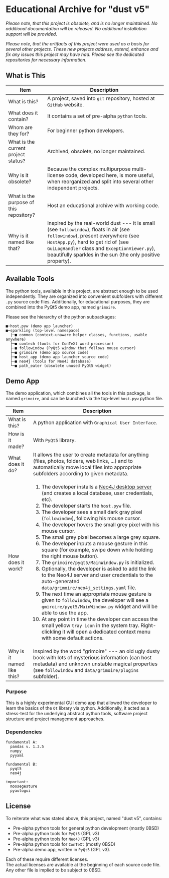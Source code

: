 # Educational Archive for "dust v5"

*Please note, that this project is obsolete, and is no longer maintained. No additional documentation will be released. No additional installation support will be provided*.

*Please note, that the artifacts of this project were used as a basis for several other projects. These new projects address, extend, enhance and fix any issues this project may have had. Please see the dedicated repositories for necessary information*.

## What is This

| Item | Description |
| ------------- | ------------- |
| What is this? | A project, saved into `git` repository, hosted at `GitHub` website. |
| What does it contain? | It contains a set of pre-alpha `python` tools. |
| Whom are they for? | For beginner python developers. |
| What is the current project status? | Archived, obsolete, no longer maintained. |
| Why is it obsolete? | Because the complex multipurpose multi-license code, developed here, is more useful, when reorganized and split into several other independent projects. |
| What is the purpose of this repository? | Host an educational archive with working code. |
| Why is it named like that? | Inspired by the real-world dust --- it is small (see `followindow`), floats in air (see `followindow`), present everywhere (see `HostApp.py`), hard to get rid of (see `GuiLogHandler` class and `ExceptionViewer.py`), beautifully sparkles in the sun (the only positive property). |

## Available Tools

The python tools, available in this project, are abstract enough to be used independently. They are organized into convenient subfolders with different `.py` source code flies. Additionally, for educational purposes, they are combined into the PyQt5 demo app, named `grimoire`.

Please see the hierarchy of the python subpackages:

```
■─host.pyw (demo app launcher)
■─sparkling (top-level namespace)
  ├─■ common (context-unaware helper classes, functions, usable anywhere)
  ├─■ contech (tools for ConTeXt word processor)
  ├─■ followindow (PyQt5 window that follows mouse cursor)
  ├─■ grimoire (demo app source code)
  ├─■ host_app (demo app launcher source code)
  ├─■ neo4j (tools for Neo4J database)
  └─■ path_eater (obsolete unused PyQt5 widget)
```

## Demo App

The demo application, which combines all the tools in this package, is named `grimoire`, and can be launched via the top-level `host.pyw` python file.

| Item | Description |
| ------------- | ------------- |
| What is this? | A python application with `Graphical User Interface`. |
| How is it made? | With `PyQt5` library. |
| What does it do? | It allows the user to create metadata for anything (files, photos, folders, web links, ...) and to automatically move local files into appropriate subfolders according to given metadata. |
| How does it work? | <ol><li>The developer installs a [Neo4J desktop server](https://neo4j.com/download/) (and creates a local database, user credentials, etc).</li><li>The developer starts the `host.pyw` file.</li><li>The developer sees a small dark gray pixel (`followindow`), following his mouse cursor.</li><li>The developer hovers the small grey pixel with his mouse cursor.</li><li>The small grey pixel becomes a large grey square.</li><li>The developer inputs a mouse gesture in this square (for example, swipe down while holding the right mouse button).</li><li>The `grimoire/pyqt5/MainWindow.py` is initialized.</li><li>Optionally, the developer is asked to add the link to the Neo4J server and user credentials to the auto-generated `data/grimoire/neo4j_settings.yaml` file.</li><li>The next time an appropriate mouse gesture is given to `followindow`, the developer will see a `gmiroire/pyqt5/MainWindow.py` widget and will be able to use the app.</li><li>At any point in time the developer can access the small yellow `tray icon` in the system tray. Right-clickling it will open a dedicated context menu with some default actions.</li></ol> |
| Why is it named like this? | Inspired by the word "grimoire" --- an old ugly dusty book with lots of mysterious information (can host metadata) and unknown unstable magical properties (see `followindow` and `data/grimoire/plugins` subfolder). |

### Purpose

This is a highly experimental GUI demo app that allowed the developer to learn the basics of the `Qt` library via python. Additionally, it acted as a stress-test for the underlying abstract python tools, software project structure and project management approaches.

### Dependencies

```
fundamental A:
  pandas v. 1.3.5
  numpy
  pyyaml

fundamental B:
  pyqt5
  neo4j

important:
  moosegesture
  pyautogui
```

## License

To reiterate what was stated above, this project, named "dust v5", contains:
- Pre-alpha python tools for general python development (mostly 0BSD)
- Pre-alpha python tools for `PyQt5` (GPL v3)
- Pre-alpha python tools for `Neo4J` (GPL v3)
- Pre-alpha python tools for `ConTeXt` (mostly 0BSD)
- Pre-alpha demo app, written in `PyQt5` (GPL v3).

Each of these require different licenses.  
The actual licenses are available at the beginning of each source code file.  
Any other file is implied to be subject to 0BSD.
